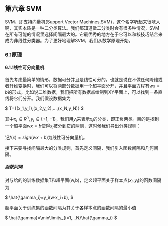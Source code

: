 ## 第六章 SVM
SVM，即支持向量机(Support Vector Machines,SVM)，这个名字听起来很唬人啊，其实本质是一种二分类算法。我们都知道做二分类时会有很多种情况，SVM在所有可能的情况里选择间隔最大的。它最优秀的地方在于它可以和核技巧结合来成为非线性分类器。为了更好地理解SVM，我们从数学原理开始。

### 6.1原理
#### 6.1.1线性可分向量机
首先考虑最简单的情形，数据可分并且是线性可分的。也就是说在不做任何降维或者升维变换时，我们可以将两部分数据用一个超平面分开，并且平面方程有$wx=b$的形式。比如说二维数据，我们把所有数据点绘制到XY平面上，可以找到一条直线将它们分开。我们假设数据集为

$
T={(x_1,y_1),(x_2,y_2),...,(x_N,y_N)}
$

其中$x_i\in{R^n},y_i\in{\{+1,-1\}}$，我们用$y_i$来表示$x_i$的分类，即正负两类。目的是找到一个超平面$wx=b$使得$x_i$被分到它的两侧，这时候我们导出分类规则：

记$f(x)=sign(wx+b)$为线性可分向量机。

接下来要寻找间隔最大的分类规则，首先定义间隔，我们引入函数间隔和几何间隔。

##### 函数间隔
对与给的的训练数据集T和超平面(w,b)，定义超平面关于样本点$(x_i,y_i)$的函数间隔为

$
\hat{\gamma_i}=y_i(w·x_i+b),
$

超平面关于训练集的函数间隔为其关于各样本点的函数间隔的最小值

 $
 \hat{\gamma}=\min\limits_{i=1,...N}\hat{\gamma_i}
 $
